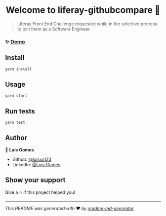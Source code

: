 <h1 align="center">Welcome to liferay-githubcompare 👋</h1>
<p>
</p>

> Liferay Front End Challenge requested while in the selective process to join them as a Software Engineer.

### ✨ [Demo](https://liferay-github-compare-luis.netlify.app/)

## Install

```sh
yarn install
```

## Usage

```sh
yarn start
```

## Run tests

```sh
yarn test
```

## Author

👤 **Luís Gomes**

* Github: [@luisxx123](https://github.com/luisxx123)
* LinkedIn: [@Luís Gomes](https://www.linkedin.com/in/lu%C3%ADs-gomes-806287202/)

## Show your support

Give a ⭐️ if this project helped you!

***
_This README was generated with ❤️ by [readme-md-generator](https://github.com/kefranabg/readme-md-generator)_